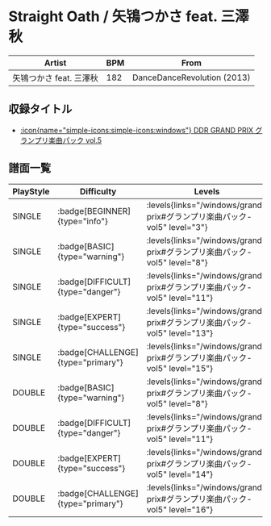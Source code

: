 # Straight Oath / 矢鴇つかさ feat. 三澤秋

|Artist|BPM|From|
|------|---|----|
|矢鴇つかさ feat. 三澤秋|182|DanceDanceRevolution (2013)|

## 収録タイトル

- [:icon{name="simple-icons:simple-icons:windows"} DDR GRAND PRIX グランプリ楽曲パック vol.5](/windows/grand-prix#グランプリ楽曲パック-vol5)

## 譜面一覧

|PlayStyle|Difficulty|Levels|Notes|Movie|
|---------|----------|------|-----|-----|
|SINGLE| :badge[BEGINNER]{type="info"}| :levels{links="/windows/grand-prix#グランプリ楽曲パック-vol5" level="3"}|104/0||
|SINGLE| :badge[BASIC]{type="warning"}| :levels{links="/windows/grand-prix#グランプリ楽曲パック-vol5" level="8"}|230/16||
|SINGLE| :badge[DIFFICULT]{type="danger"}| :levels{links="/windows/grand-prix#グランプリ楽曲パック-vol5" level="11"}|320/10||
|SINGLE| :badge[EXPERT]{type="success"}| :levels{links="/windows/grand-prix#グランプリ楽曲パック-vol5" level="13"}|460/10||
|SINGLE| :badge[CHALLENGE]{type="primary"}| :levels{links="/windows/grand-prix#グランプリ楽曲パック-vol5" level="15"}|544/47||
|DOUBLE| :badge[BASIC]{type="warning"}| :levels{links="/windows/grand-prix#グランプリ楽曲パック-vol5" level="8"}|232/17||
|DOUBLE| :badge[DIFFICULT]{type="danger"}| :levels{links="/windows/grand-prix#グランプリ楽曲パック-vol5" level="11"}|323/10||
|DOUBLE| :badge[EXPERT]{type="success"}| :levels{links="/windows/grand-prix#グランプリ楽曲パック-vol5" level="14"}|464/8||
|DOUBLE| :badge[CHALLENGE]{type="primary"}| :levels{links="/windows/grand-prix#グランプリ楽曲パック-vol5" level="16"}|549/30||
